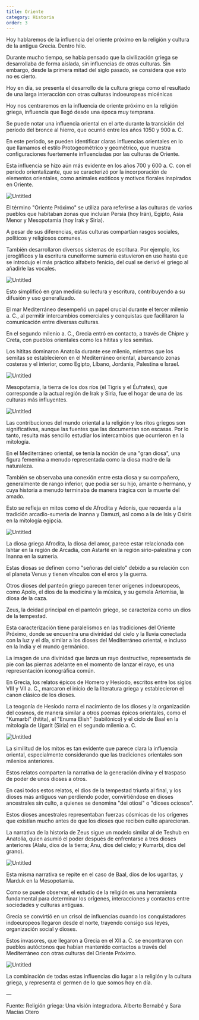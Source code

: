 ```yaml
---
title: Oriente
category: Historia
order: 3
---
```


Hoy hablaremos de la influencia del oriente próximo en la religión y cultura de la antigua Grecia. Dentro hilo.

Durante mucho tiempo, se había pensado que la civilización griega se desarrollaba de forma aislada, sin influencias de otras culturas. Sin embargo, desde la primera mitad del siglo pasado, se considera que esto no es cierto. 

Hoy en día, se presenta el desarrollo de la cultura griega como el resultado de una larga interacción con otras culturas indoeuropeas micénicas

Hoy nos centraremos en la influencia de oriente próximo en la religión griega, influencia que llegó desde una época muy temprana. 

Se puede notar una influencia oriental en el arte durante la transición del período del bronce al hierro, que ocurrió entre los años 1050 y 900 a. C. 

En este período, se pueden identificar claras influencias orientales en lo que llamamos el estilo Protogeométrico y geométrico, que muestra configuraciones fuertemente influenciadas por las culturas de Oriente.

Esta influencia se hizo aún más evidente en los años 700 y 600 a. C. con el periodo orientalizante, que se caracterizó por la incorporación de elementos orientales, como animales exóticos y motivos florales inspirados en Oriente.

![Untitled]({{site.baseurl}}/images/Oriente%203437e643f2914061ad9a661c1b0c1dca/Untitled.png)

El término "Oriente Próximo" se utiliza para referirse a las culturas de varios pueblos que habitaban zonas que incluían Persia (hoy Irán), Egipto, Asia Menor y Mesopotamia (hoy Irak y Siria). 

A pesar de sus diferencias, estas culturas compartían rasgos sociales, políticos y religiosos comunes. 

También desarrollaron diversos sistemas de escritura. Por ejemplo, los jeroglíficos y la escritura cuneiforme sumeria estuvieron en uso hasta que se introdujo el más práctico alfabeto fenicio, del cual se derivó el griego al añadirle las vocales. 

![Untitled]({{site.baseurl}}/images/Oriente%203437e643f2914061ad9a661c1b0c1dca/Untitled%201.png)

Esto simplificó en gran medida su lectura y escritura, contribuyendo a su difusión y uso generalizado.

El mar Mediterráneo desempeñó un papel crucial durante el tercer milenio a. C., al permitir intercambios comerciales y conquistas que facilitaron la comunicación entre diversas culturas.

En el segundo milenio a. C., Grecia entró en contacto, a través de Chipre y Creta, con pueblos orientales como los hititas y los semitas. 

Los hititas dominaron Anatolia durante ese milenio, mientras que los semitas se establecieron en el Mediterráneo oriental, abarcando zonas costeras y el interior, como Egipto, Líbano, Jordania, Palestina e Israel.

![Untitled]({{site.baseurl}}/images/Oriente%203437e643f2914061ad9a661c1b0c1dca/Untitled%202.png)

Mesopotamia, la tierra de los dos ríos (el Tigris y el Éufrates), que corresponde a la actual región de Irak y Siria, fue el hogar de una de las culturas más influyentes. 

![Untitled]({{site.baseurl}}/images/Oriente%203437e643f2914061ad9a661c1b0c1dca/Untitled%203.png)

Las contribuciones del mundo oriental a la religión y los ritos griegos son significativas, aunque las fuentes que las documentan son escasas. Por lo tanto, resulta más sencillo estudiar los intercambios que ocurrieron en la mitología.

En el Mediterráneo oriental, se tenía la noción de una "gran diosa", una figura femenina a menudo representada como la diosa madre de la naturaleza. 

También se observaba una conexión entre esta diosa y su compañero, generalmente de rango inferior, que podía ser su hijo, amante o hermano, y cuya historia a menudo terminaba de manera trágica con la muerte del amado. 

Esto se refleja en mitos como el de Afrodita y Adonis, que recuerda a la tradición arcadio-sumeria de Inanna y Damuzi, así como a la de Isis y Osiris en la mitología egipcia.

![Untitled]({{site.baseurl}}/images/Oriente%203437e643f2914061ad9a661c1b0c1dca/Untitled%204.png)

La diosa griega Afrodita, la diosa del amor, parece estar relacionada con Ishtar en la región de Arcadia, con Astarté en la región sirio-palestina y con Inanna en la sumeria. 

Estas diosas se definen como "señoras del cielo" debido a su relación con el planeta Venus y tienen vínculos con el eros y la guerra.

Otros dioses del panteón griego parecen tener orígenes indoeuropeos, como Apolo, el dios de la medicina y la música, y su gemela Artemisa, la diosa de la caza.

Zeus, la deidad principal en el panteón griego, se caracteriza como un dios de la tempestad. 

Esta caracterización tiene paralelismos en las tradiciones del Oriente Próximo, donde se encuentra una divinidad del cielo y la lluvia conectada con la luz y el día, similar a los dioses del Mediterráneo oriental, e incluso en la India y el mundo germánico. 

La imagen de una divinidad que lanza un rayo destructivo, representada de pie con las piernas adelante en el momento de lanzar el rayo, es una representación iconográfica común.

En Grecia, los relatos épicos de Homero y Hesíodo, escritos entre los siglos VIII y VII a. C., marcaron el inicio de la literatura griega y establecieron el canon clásico de los dioses. 

La teogonía de Hesíodo narra el nacimiento de los dioses y la organización del cosmos, de manera similar a otros poemas épicos orientales, como el "Kumarbi" (hitita), el "Enuma Elish" (babilónico) y el ciclo de Baal en la mitología de Ugarit (Siria) en el segundo milenio a. C.

![Untitled]({{site.baseurl}}/images/Oriente%203437e643f2914061ad9a661c1b0c1dca/Untitled%205.png)

La similitud de los mitos es tan evidente que parece clara la influencia oriental, especialmente considerando que las tradiciones orientales son milenios anteriores. 

Estos relatos comparten la narrativa de la generación divina y el traspaso de poder de unos dioses a otros. 

En casi todos estos relatos, el dios de la tempestad triunfa al final, y los dioses más antiguos van perdiendo poder, convirtiéndose en dioses ancestrales sin culto, a quienes se denomina "dei otiosi" o "dioses ociosos". 

Estos dioses ancestrales representaban fuerzas cósmicas de los orígenes que existían mucho antes de que los dioses que reciben culto aparecieran.

La narrativa de la historia de Zeus sigue un modelo similar al de Teshub en Anatolia, quien asumió el poder después de enfrentarse a tres dioses anteriores (Alalu, dios de la tierra; Anu, dios del cielo; y Kumarbi, dios del grano). 

![Untitled]({{site.baseurl}}/images/Oriente%203437e643f2914061ad9a661c1b0c1dca/Untitled%206.png)

Esta misma narrativa se repite en el caso de Baal, dios de los ugaritas, y Marduk en la Mesopotamia.

Como se puede observar, el estudio de la religión es una herramienta fundamental para determinar los orígenes, interacciones y contactos entre sociedades y culturas antiguas. 

Grecia se convirtió en un crisol de influencias cuando los conquistadores indoeuropeos llegaron desde el norte, trayendo consigo sus leyes, organización social y dioses.

Estos invasores, que llegaron a Grecia en el XII a. C. se encontraron con pueblos autóctonos que habían mantenido contactos a través del Mediterráneo con otras culturas del Oriente Próximo.

![Untitled]({{site.baseurl}}/images/Oriente%203437e643f2914061ad9a661c1b0c1dca/Untitled%207.png)

La combinación de todas estas influencias dio lugar a la religión y la cultura griega, y representa el germen de lo que somos hoy en día.

—

Fuente: Religión griega: Una visión integradora. Alberto Bernabé y Sara Macías Otero